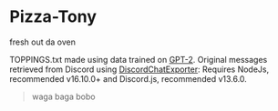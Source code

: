 # Pizza-Tony
fresh out da oven


TOPPINGS.txt made using data trained on [GPT-2](https://github.com/openai/gpt-2).
Original messages retrieved from Discord using [DiscordChatExporter](https://github.com/Tyrrrz/DiscordChatExporter):
Requires NodeJs, recommended v16.10.0+ and Discord.js, recommended v13.6.0.


> waga baga bobo
